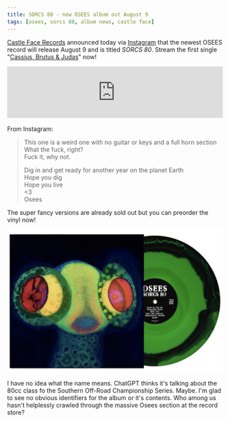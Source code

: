 ```yaml
---
title: SORCS 80 - new OSEES album out August 9
tags: [osees, sorcs 80, album news, castle face]
---
```

[Castle Face Records](https://en.wikipedia.org/wiki/Castle_Face_Records) announced today via [Instagram](https://www.instagram.com/p/C76rwC2xP3d/) that the newest OSEES record will release August 9 and is titled _SORCS 80_. Stream the first single "[Cassius, Brutus & Judas](https://danteworlds.laits.utexas.edu/textpopup/inf3402.html)" now!

<iframe loading="lazy" style="border: 0; width: 100%; height: 120px;" src="https://bandcamp.com/EmbeddedPlayer/album=1423688760/size=large/bgcol=ffffff/linkcol=0687f5/tracklist=false/artwork=small/transparent=true/" seamless><a href="https://ohsees.bandcamp.com/album/sorcs-80">SORCS 80 by OSEES</a></iframe>

From Instagram:
 > This one is a weird one with no guitar or keys and a full horn section <br>
 > What the fuck, right?<br>
 > Fuck it, why not.<br>
 > 
 > Dig in and get ready for another year on the planet Earth<br>
 > Hope you dig<br>
 > Hope you live<br>
 > <3<br>
 > Osees

The super fancy versions are already sold out but you can preorder the vinyl now!

[![OSEES album SORCS 80 on "Neon Green & Black" vinyl](/assets/img/news/osees-sorcs-80.jpg)](https://ohsees.bandcamp.com/album/sorcs-80)

I have no idea what the name means. ChatGPT thinks it's talking about the 80cc class fo the Southern Off-Road Championship Series. Maybe. I'm glad to see no obvious identifiers for the album or it's contents. Who among us hasn't helplessly crawled through the massive Osees section at the record store?
